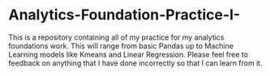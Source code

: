 # Analytics-Foundation-Practice-I-
This is a repository containing all of my practice for my analytics foundations work. This will range from basic Pandas up to Machine Learning models like Kmeans and Linear Regression. Please feel free to feedback on anything that I have done incorrectly so that I can learn from it.

